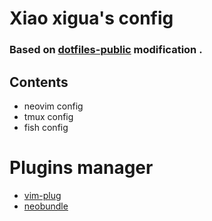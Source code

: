 # Xiao xigua's config
### Based on [dotfiles-public](https://github.com/craftzdog/dotfiles-public) modification .


## Contents
- neovim config
- tmux config
- fish config

# Plugins manager
- [vim-plug](https://github.com/junegunn/vim-plug)
- [neobundle](https://github.com/Shougo/neobundle.vim)

